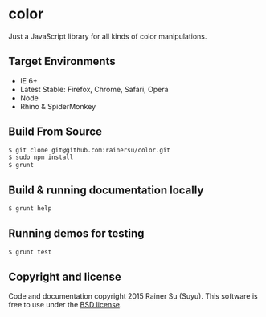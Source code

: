 # color
Just a JavaScript library for all kinds of color manipulations.

Target Environments
-------------------

- IE 6+
- Latest Stable: Firefox, Chrome, Safari, Opera
- Node
- Rhino & SpiderMonkey

Build From Source
-----------------

```bash
$ git clone git@github.com:rainersu/color.git
$ sudo npm install
$ grunt
```

Build & running documentation locally
-------------------------------------

```bash
$ grunt help
```

Running demos for testing
-------------------------

```bash
$ grunt test
```

Copyright and license
---------------------
Code and documentation copyright 2015 Rainer Su (Suyu).
This software is free to use under the [BSD license](https://github.com/rainersu/color/blob/master/LICENSE.md).
